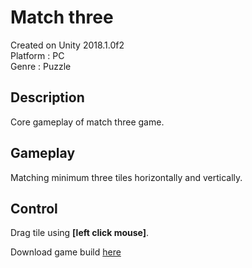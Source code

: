 # Match three
Created on Unity 2018.1.0f2 <br>
Platform : PC <br>
Genre : Puzzle

## Description
Core gameplay of match three game.

## Gameplay
Matching minimum three tiles horizontally and vertically.

## Control
Drag tile using <b>[left click mouse]</b>.



Download game build [here](https://drive.google.com/open?id=1yIuwA5ggmwBXr2l2Ok3hKnAwyS3fc3zU)

